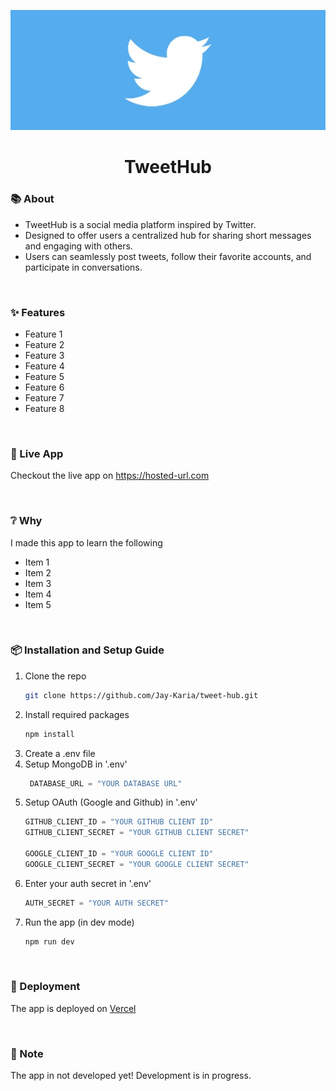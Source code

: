 <p align="center">
    <img src="twitter_logo_banner_12.webp"/>
</p>
  <h1 align="center">TweetHub</h1>

### 📚 About

- TweetHub is a social media platform inspired by Twitter.
- Designed to offer users a centralized hub for sharing short messages and engaging with others.
- Users can seamlessly post tweets, follow their favorite accounts, and participate in conversations.

$~$

### ✨ Features

- Feature 1
- Feature 2
- Feature 3
- Feature 4
- Feature 5
- Feature 6
- Feature 7
- Feature 8

$~$

### 🔴 Live App
Checkout the live app on https://hosted-url.com

$~$

### ❔ Why
I made this app to learn the following
- Item 1
- Item 2
- Item 3
- Item 4
- Item 5

$~$

### 📦 Installation and Setup Guide

1. Clone the repo
   ```sh
   git clone https://github.com/Jay-Karia/tweet-hub.git
   ```
2. Install required packages
   ```sh
   npm install
   ```
3. Create a .env file
4. Setup MongoDB in '.env'
   ```js
    DATABASE_URL = "YOUR DATABASE URL"
   ```
5. Setup OAuth (Google and Github) in '.env'
   ```js
   GITHUB_CLIENT_ID = "YOUR GITHUB CLIENT ID"
   GITHUB_CLIENT_SECRET = "YOUR GITHUB CLIENT SECRET"

   GOOGLE_CLIENT_ID = "YOUR GOOGLE CLIENT ID"
   GOOGLE_CLIENT_SECRET = "YOUR GOOGLE CLIENT SECRET"
   ```
6. Enter your auth secret in '.env'
   ```js
   AUTH_SECRET = "YOUR AUTH SECRET"
   ```
7. Run the app (in dev mode)
   ```sh
   npm run dev
   ```

$~$

### 🚀 Deployment
The app is deployed on [Vercel](https://vercel.com)

$~$

### 📝 Note
The app in not developed yet! Development is in progress.